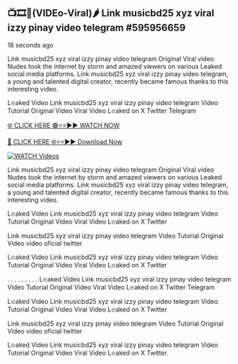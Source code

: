 ## 📺🎞️👙(VIDEo-Viral)🌶 Link musicbd25 xyz viral izzy pinay video telegram #595956659

18 seconds ago

Link musicbd25 xyz viral izzy pinay video telegram Original Viral video Nudes took the internet by storm and amazed viewers on various Leaked social media platforms. Link musicbd25 xyz viral izzy pinay video telegram, a young and talented digital creator, recently became famous thanks to this interesting video.

L𝚎aked Video Link musicbd25 xyz viral izzy pinay video telegram Video Tutorial Original Video Viral Video L𝚎aked on X Twitter Telegram

[🌐 CLICK HERE 🟢==►► WATCH NOW](https://cutt.ly/te57wshS)

[🔴 CLICK HERE 🌐==►► Download Now](https://cutt.ly/te57wshS)

[![WATCH Videos](https://i.imgur.com/dJHk4Zq.gif)](https://cutt.ly/te57wshS)

Link musicbd25 xyz viral izzy pinay video telegram Original Viral video Nudes took the internet by storm and amazed viewers on various Leaked social media platforms. Link musicbd25 xyz viral izzy pinay video telegram, a young and talented digital creator, recently became famous thanks to this interesting video.

L𝚎aked Video Link musicbd25 xyz viral izzy pinay video telegram Video Tutorial Original Video Viral Video L𝚎aked on X Twitter

Link musicbd25 xyz viral izzy pinay video telegram Video Tutorial Original Video video oficial twitter

L𝚎aked Video Link musicbd25 xyz viral izzy pinay video telegram Video Tutorial Original Video Viral Video L𝚎aked on X Twitter

. . . . . . . . . L𝚎aked Video Link musicbd25 xyz viral izzy pinay video telegram Video Tutorial Original Video Viral Video L𝚎aked on X Twitter Telegram

L𝚎aked Video Link musicbd25 xyz viral izzy pinay video telegram Video Tutorial Original Video Viral Video L𝚎aked on X Twitter

Link musicbd25 xyz viral izzy pinay video telegram Video Tutorial Original Video video oficial twitter

L𝚎aked Video Link musicbd25 xyz viral izzy pinay video telegram Video Tutorial Original Video Viral Video L𝚎aked on X Twitter.
